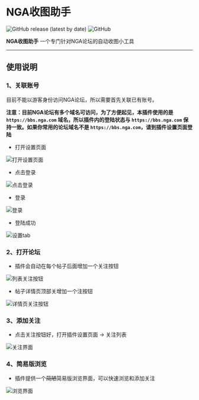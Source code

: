 # NGA收图助手

![GitHub release (latest by date)](https://img.shields.io/github/v/release/acs1899/nga-img-box)
![GitHub](https://img.shields.io/github/license/acs1899/nga-img-box)

**NGA收图助手** 一个专门针对NGA论坛的自动收图小工具

---
 
## 使用说明

### 1、关联账号
 
目前不能以游客身份访问NGA论坛，所以需要首先关联已有账号。

**注意：目前NGA论坛有多个域名可访问，为了方便起见，本插件使用的是 ```https://bbs.nga.com``` 域名，所以插件内的登陆状态与 ```https://bbs.nga.com``` 保持一致。如果你常用的论坛域名不是 ```https://bbs.nga.com```，请到插件设置页面登陆**
 
- 打开设置页面

![打开设置页面](https://user-images.githubusercontent.com/2403107/109130073-47489d00-778c-11eb-83a8-0a801b8927af.png)

- 点击登录

![点击登录](https://user-images.githubusercontent.com/2403107/109130332-91318300-778c-11eb-822b-c618e09cceca.png)

- 登录

![登录](https://user-images.githubusercontent.com/2403107/109130486-c047f480-778c-11eb-8893-57c1a62e313e.png)

- 登陆成功

![设置tab](https://user-images.githubusercontent.com/2403107/109132117-6cd6a600-778e-11eb-831a-16aba1f0bedb.png)

### 2、打开论坛

- 插件会自动在每个帖子后面增加一个关注按钮

![列表关注按钮](https://user-images.githubusercontent.com/2403107/109247376-ca1a3800-781e-11eb-8220-3ca50384f9fc.png)

- 帖子详情页顶部关增加一个注按钮

![详情页关注按钮](https://user-images.githubusercontent.com/2403107/109247542-12d1f100-781f-11eb-9f65-cbd12e04ec75.png)

### 3、添加关注

- 点击关注按钮好，打开插件设置页面 -> 关注列表

![关注界面](https://user-images.githubusercontent.com/2403107/109248139-3b0e1f80-7820-11eb-9dd0-c3cc5746becd.png)

### 4、简易版浏览

- 插件提供一个~~简陋~~简易版浏览界面，可以快速浏览和添加关注

![浏览界面](https://user-images.githubusercontent.com/2403107/109248470-d606f980-7820-11eb-8e85-097cd6f5ecef.png)
